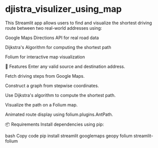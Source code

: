 # djistra_visulizer_using_map
This Streamlit app allows users to find and visualize the shortest driving route between two real-world addresses using:

Google Maps Directions API for real road data

Dijkstra's Algorithm for computing the shortest path

Folium for interactive map visualization


🔧 Features
Enter any valid source and destination address.

Fetch driving steps from Google Maps.

Construct a graph from stepwise coordinates.

Use Dijkstra's algorithm to compute the shortest path.

Visualize the path on a Folium map.

Animated route display using folium.plugins.AntPath.

📦 Requirements
Install dependencies using pip:

bash
Copy code
pip install streamlit googlemaps geopy folium streamlit-folium
